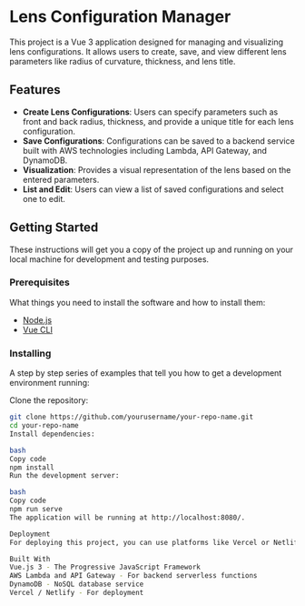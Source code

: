 # Lens Configuration Manager

This project is a Vue 3 application designed for managing and visualizing lens configurations. It allows users to create, save, and view different lens parameters like radius of curvature, thickness, and lens title.

## Features

- **Create Lens Configurations**: Users can specify parameters such as front and back radius, thickness, and provide a unique title for each lens configuration.
- **Save Configurations**: Configurations can be saved to a backend service built with AWS technologies including Lambda, API Gateway, and DynamoDB.
- **Visualization**: Provides a visual representation of the lens based on the entered parameters.
- **List and Edit**: Users can view a list of saved configurations and select one to edit.

## Getting Started

These instructions will get you a copy of the project up and running on your local machine for development and testing purposes.

### Prerequisites

What things you need to install the software and how to install them:

- [Node.js](https://nodejs.org/en/)
- [Vue CLI](https://cli.vuejs.org/)

### Installing

A step by step series of examples that tell you how to get a development environment running:

Clone the repository:

```bash
git clone https://github.com/yourusername/your-repo-name.git
cd your-repo-name
Install dependencies:

bash
Copy code
npm install
Run the development server:

bash
Copy code
npm run serve
The application will be running at http://localhost:8080/.

Deployment
For deploying this project, you can use platforms like Vercel or Netlify. Follow their respective guides for Vue.js application deployment.

Built With
Vue.js 3 - The Progressive JavaScript Framework
AWS Lambda and API Gateway - For backend serverless functions
DynamoDB - NoSQL database service
Vercel / Netlify - For deployment